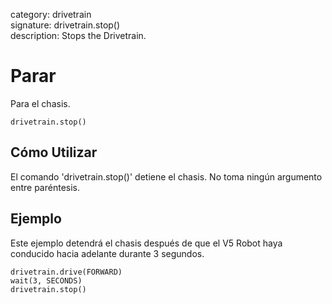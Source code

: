 category: drivetrain  
signature: drivetrain.stop()  
description: Stops the Drivetrain.  

# Parar

Para el chasis.

```don
drivetrain.stop()
```

## Cómo Utilizar

El comando 'drivetrain.stop()' detiene el chasis. No toma ningún argumento entre paréntesis.

## Ejemplo

Este ejemplo detendrá el chasis después de que el V5 Robot haya conducido hacia adelante durante 3 segundos.

```don
drivetrain.drive(FORWARD)
wait(3, SECONDS)
drivetrain.stop()
```

<advanced>
</advanced>
